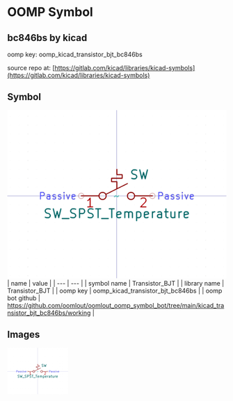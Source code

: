 # OOMP Symbol  
## bc846bs  by kicad  
  
oomp key: oomp_kicad_transistor_bjt_bc846bs  
  
source repo at: [https://gitlab.com/kicad/libraries/kicad-symbols](https://gitlab.com/kicad/libraries/kicad-symbols)  
## Symbol  
  
[![working.png](working_600.png)](working.png)  
| name | value | 
| --- | --- | 
| symbol name | Transistor_BJT | 
| library name | Transistor_BJT | 
| oomp key | oomp_kicad_transistor_bjt_bc846bs | 
| oomp bot github | https://github.com/oomlout/oomlout_oomp_symbol_bot/tree/main/kicad_transistor_bjt_bc846bs/working | 
## Images  
  
[![working.png](working_140.png)](working.png)  
